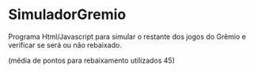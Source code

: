 # SimuladorGremio

Programa Html/Javascript para simular o restante dos jogos do Grêmio e verificar se será ou não rebaixado.

(média de pontos para rebaixamento utilizados 45) 
